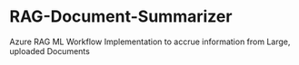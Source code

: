 # RAG-Document-Summarizer
Azure RAG ML Workflow Implementation to accrue information from Large, uploaded Documents
